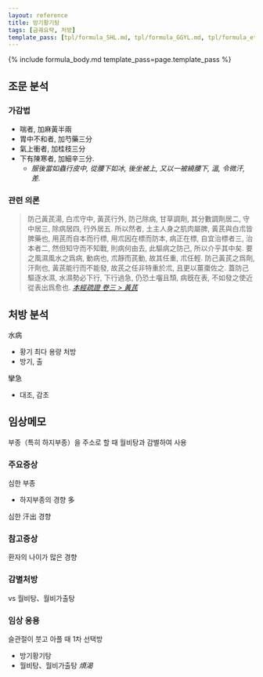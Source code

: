 ```yaml
---
layout: reference
title: 방기황기탕
tags: [금궤요략, 처방]
template_pass: [tpl/formula_SHL.md, tpl/formula_GGYL.md, tpl/formula_etc.md]
---
```


{% include formula_body.md template_pass=page.template_pass %}

## 조문 분석

### 가감법

* 喘者, 加麻黃半兩
* 胃中不和者, 加芍藥三分
* 氣上衝者, 加桂枝三分
* 下有陳寒者, 加細辛三分.
  - _服後當如蟲行皮中, 從腰下如冰, 後坐被上, 又以一被繞腰下, 溫, 令微汗, 差._

### 관련 의론

> 防己黃芪湯, 白朮守中, 黃芪行外, 防己除病, 甘草調劑, 其分數調劑居二, 守中居三, 除病居四, 行外居五. 所以然者, 土主人身之肌肉屬脾, 黃芪與白朮皆脾藥也, 用芪而自本而行標, 用朮因在標而防本, 病正在標, 自宜治標者三, 治本者二, 然但知守而不知戰, 則病何由去, 此驅病之防己, 所以介乎其中矣. 要之風濕風水之爲病, 動病也, 朮靜而芪動, 故其任重, 朮任輕. 防己黃芪之爲劑, 汗劑也, 黃芪能行而不能發, 故芪之任非特重於朮, 且更以薑棗佐之. 蓋防己驅逐水濕, 水濕勢必下行, 下行過急, 仍恐土囓且頹, 病旣在表, 不如發之使近從表出爲愈也. _[本經疏證 卷三 > 黃芪](https://mediclassics.kr/books/154/volume/3#content_74)_


## 처방 분석

水病
* 황기 최다 용량 처방
* 방기, 출

攣急
* 대조, 감초

## 임상메모

부종（특히 하지부종）을 주소로 할 때 월비탕과 감별하여 사용

### 주요증상

심한 부종
* 하지부종의 경향 多

심한 汗出 경향

### 참고증상

환자의 나이가 많은 경향

### 감별처방

vs 월비탕、월비가출탕


### 임상 응용

슬관절이 붓고 아플 때 1차 선택방
* 방기황기탕
* 월비탕、월비가출탕 _煩渴_
